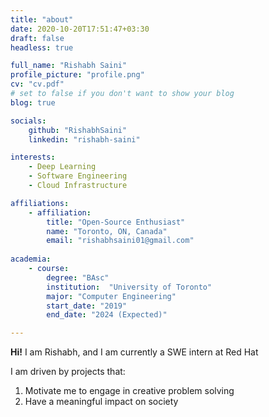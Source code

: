 ```yaml
---
title: "about"
date: 2020-10-20T17:51:47+03:30
draft: false
headless: true

full_name: "Rishabh Saini"
profile_picture: "profile.png"
cv: "cv.pdf"
# set to false if you don't want to show your blog
blog: true

socials:
    github: "RishabhSaini"
    linkedin: "rishabh-saini"

interests:
    - Deep Learning
    - Software Engineering
    - Cloud Infrastructure

affiliations:
    - affiliation:
        title: "Open-Source Enthusiast"
        name: "Toronto, ON, Canada"
        email: "rishabhsaini01@gmail.com"
    
academia:
    - course:
        degree: "BAsc"
        institution:  "University of Toronto"
        major: "Computer Engineering"
        start_date: "2019"
        end_date: "2024 (Expected)"

---
```


**Hi!** I am Rishabh, and I am currently a SWE intern at Red Hat

I am driven by projects that:
1) Motivate me to engage in creative problem solving
2) Have a meaningful impact on society

